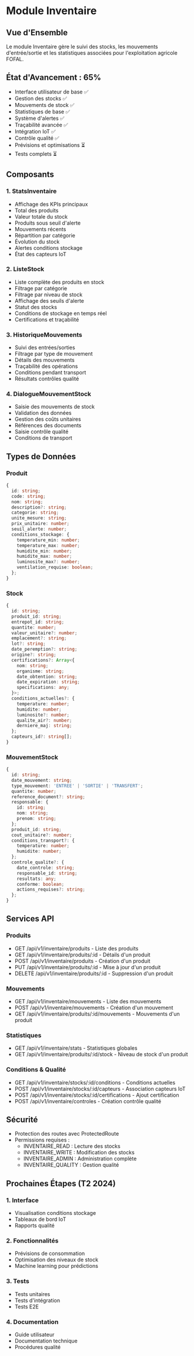# Module Inventaire

## Vue d'Ensemble
Le module Inventaire gère le suivi des stocks, les mouvements d'entrée/sortie et les statistiques associées pour l'exploitation agricole FOFAL.

## État d'Avancement : 65%
- Interface utilisateur de base ✅
- Gestion des stocks ✅
- Mouvements de stock ✅
- Statistiques de base ✅
- Système d'alertes ✅
- Traçabilité avancée ✅
- Intégration IoT ✅
- Contrôle qualité ✅
- Prévisions et optimisations ⏳
- Tests complets ⏳

## Composants

### 1. StatsInventaire
- Affichage des KPIs principaux
- Total des produits
- Valeur totale du stock
- Produits sous seuil d'alerte
- Mouvements récents
- Répartition par catégorie
- Évolution du stock
- Alertes conditions stockage
- État des capteurs IoT

### 2. ListeStock
- Liste complète des produits en stock
- Filtrage par catégorie
- Filtrage par niveau de stock
- Affichage des seuils d'alerte
- Statut des stocks
- Conditions de stockage en temps réel
- Certifications et traçabilité

### 3. HistoriqueMouvements
- Suivi des entrées/sorties
- Filtrage par type de mouvement
- Détails des mouvements
- Traçabilité des opérations
- Conditions pendant transport
- Résultats contrôles qualité

### 4. DialogueMouvementStock
- Saisie des mouvements de stock
- Validation des données
- Gestion des coûts unitaires
- Références des documents
- Saisie contrôle qualité
- Conditions de transport

## Types de Données

### Produit
```typescript
{
  id: string;
  code: string;
  nom: string;
  description?: string;
  categorie: string;
  unite_mesure: string;
  prix_unitaire: number;
  seuil_alerte: number;
  conditions_stockage: {
    temperature_min: number;
    temperature_max: number;
    humidite_min: number;
    humidite_max: number;
    luminosite_max?: number;
    ventilation_requise: boolean;
  };
}
```

### Stock
```typescript
{
  id: string;
  produit_id: string;
  entrepot_id: string;
  quantite: number;
  valeur_unitaire?: number;
  emplacement?: string;
  lot?: string;
  date_peremption?: string;
  origine?: string;
  certifications?: Array<{
    nom: string;
    organisme: string;
    date_obtention: string;
    date_expiration: string;
    specifications: any;
  }>;
  conditions_actuelles?: {
    temperature: number;
    humidite: number;
    luminosite?: number;
    qualite_air?: number;
    derniere_maj: string;
  };
  capteurs_id?: string[];
}
```

### MouvementStock
```typescript
{
  id: string;
  date_mouvement: string;
  type_mouvement: 'ENTREE' | 'SORTIE' | 'TRANSFERT';
  quantite: number;
  reference_document?: string;
  responsable: {
    id: string;
    nom: string;
    prenom: string;
  };
  produit_id: string;
  cout_unitaire?: number;
  conditions_transport?: {
    temperature: number;
    humidite: number;
  };
  controle_qualite?: {
    date_controle: string;
    responsable_id: string;
    resultats: any;
    conforme: boolean;
    actions_requises?: string;
  };
}
```

## Services API

### Produits
- GET /api/v1/inventaire/produits - Liste des produits
- GET /api/v1/inventaire/produits/:id - Détails d'un produit
- POST /api/v1/inventaire/produits - Création d'un produit
- PUT /api/v1/inventaire/produits/:id - Mise à jour d'un produit
- DELETE /api/v1/inventaire/produits/:id - Suppression d'un produit

### Mouvements
- GET /api/v1/inventaire/mouvements - Liste des mouvements
- POST /api/v1/inventaire/mouvements - Création d'un mouvement
- GET /api/v1/inventaire/produits/:id/mouvements - Mouvements d'un produit

### Statistiques
- GET /api/v1/inventaire/stats - Statistiques globales
- GET /api/v1/inventaire/produits/:id/stock - Niveau de stock d'un produit

### Conditions & Qualité
- GET /api/v1/inventaire/stocks/:id/conditions - Conditions actuelles
- POST /api/v1/inventaire/stocks/:id/capteurs - Association capteurs IoT
- POST /api/v1/inventaire/stocks/:id/certifications - Ajout certification
- POST /api/v1/inventaire/controles - Création contrôle qualité

## Sécurité
- Protection des routes avec ProtectedRoute
- Permissions requises :
  - INVENTAIRE_READ : Lecture des stocks
  - INVENTAIRE_WRITE : Modification des stocks
  - INVENTAIRE_ADMIN : Administration complète
  - INVENTAIRE_QUALITY : Gestion qualité

## Prochaines Étapes (T2 2024)

### 1. Interface
- Visualisation conditions stockage
- Tableaux de bord IoT
- Rapports qualité

### 2. Fonctionnalités
- Prévisions de consommation
- Optimisation des niveaux de stock
- Machine learning pour prédictions

### 3. Tests
- Tests unitaires
- Tests d'intégration
- Tests E2E

### 4. Documentation
- Guide utilisateur
- Documentation technique
- Procédures qualité
